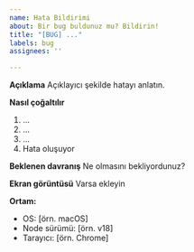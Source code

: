 ```yaml
---
name: Hata Bildirimi
about: Bir bug buldunuz mu? Bildirin!
title: "[BUG] ..."
labels: bug
assignees: ''

---
```


**Açıklama**
Açıklayıcı şekilde hatayı anlatın.

**Nasıl çoğaltılır**
1. ...
2. ...
3. ...
4. Hata oluşuyor

**Beklenen davranış**
Ne olmasını bekliyordunuz?

**Ekran görüntüsü**
Varsa ekleyin

**Ortam:**
- OS: [örn. macOS]
- Node sürümü: [örn. v18]
- Tarayıcı: [örn. Chrome]
